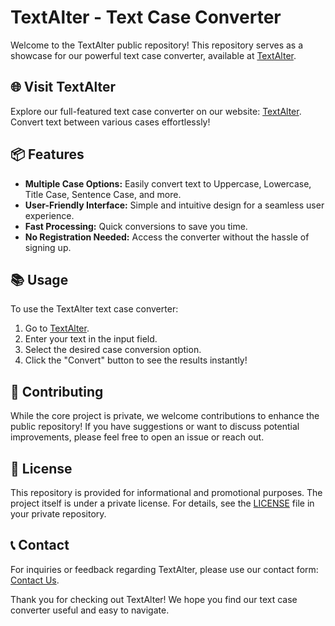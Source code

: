 # TextAlter - Text Case Converter

Welcome to the TextAlter public repository! This repository serves as a showcase for our powerful text case converter, available at [TextAlter](https://www.textalter.com/).

## 🌐 Visit TextAlter

Explore our full-featured text case converter on our website: [TextAlter](https://www.textalter.com/). Convert text between various cases effortlessly!

## 📦 Features

- **Multiple Case Options:** Easily convert text to Uppercase, Lowercase, Title Case, Sentence Case, and more.
- **User-Friendly Interface:** Simple and intuitive design for a seamless user experience.
- **Fast Processing:** Quick conversions to save you time.
- **No Registration Needed:** Access the converter without the hassle of signing up.

## 📚 Usage

To use the TextAlter text case converter:

1. Go to [TextAlter](https://www.textalter.com/).
2. Enter your text in the input field.
3. Select the desired case conversion option.
4. Click the "Convert" button to see the results instantly!

## 🤝 Contributing

While the core project is private, we welcome contributions to enhance the public repository! If you have suggestions or want to discuss potential improvements, please feel free to open an issue or reach out.

## 📄 License

This repository is provided for informational and promotional purposes. The project itself is under a private license. For details, see the [LICENSE](LICENSE) file in your private repository.

## 📞 Contact

For inquiries or feedback regarding TextAlter, please use our contact form: [Contact Us](https://www.textalter.com/contact).

Thank you for checking out TextAlter! We hope you find our text case converter useful and easy to navigate.
